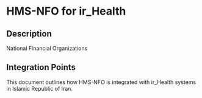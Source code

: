 # HMS-NFO for ir_Health

## Description

National Financial Organizations

## Integration Points

This document outlines how HMS-NFO is integrated with ir_Health systems in Islamic Republic of Iran.
